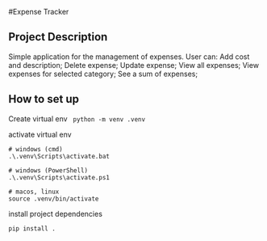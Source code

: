 #Expense Tracker

## Project Description
Simple application for the management of expenses.
User can:
Add cost and description;
Delete expense;
Update expense;
View all expenses;
View expenses for selected category;
See a sum of expenses;

## How to set up

Create virtual env `
python -m venv .venv`


activate virtual env

```
# windows (cmd)
.\.venv\Scripts\activate.bat

# windows (PowerShell)
.\.venv\Scripts\activate.ps1

# macos, linux
source .venv/bin/activate
```

install project dependencies

`pip install .`